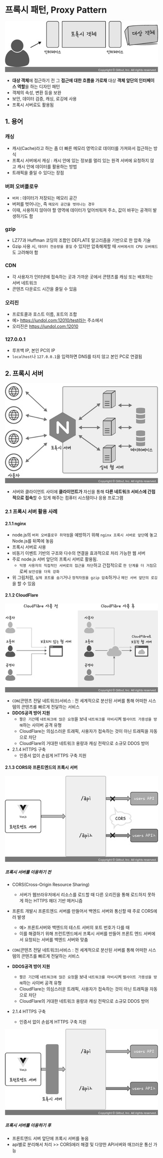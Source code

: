 <h1> 프록시 패턴, Proxy Pattern</h1>

![Alt text](../../img/ProxyPattern.jpg)


- **대상 객체**에 접근하기 전 그 **접근에 대한 흐름을 가로채** 대상 **객체 앞단의 인터페이스 역할**을 하는 디자인 패턴
- 객체의 속성, 변환 등을 보완
- 보안, 데이터 검증, 캐싱, 로깅에 사용
- 프록시 서버로도 활용됨

**<h2> 1. 용어 </h2>**

**<h3> 캐싱 </h3>**

- 캐시(Cache)라고 하는 좀 더 빠른 메모리 영역으로 데이터를 가져와서 접근하는 방식
- 프록시 서버에서 캐싱 : 캐시 안에 있는 정보를 멀리 있는 원격 서버에 요청하지 않고 캐시 안에 데이터를 활용하는 방법
- 트래픽을 줄일 수 있다는 장점
  
**<h3> 버퍼 오버플로우 </h3>**
- `버퍼` : 데이터가 저장되는 메모리 공간
- 버퍼를 벗어나는, 즉 `메모리 공간을 벗어나는 경우`
- 이때, 사용하지 않아야 할 영역에 데이터가 덮어씌워져 주소, 값이 바꾸는 공격이 발생하기도 함
  
**<h3> gzip </h3>**

- LZ77과 Huffman 코딩의 조합인 DEFLATE 알고리즘을 기반으로 한 압축 기술
- Gzip 사용 시, `데이터 전송량을 줄일` 수 있지만 압축해제할 때 `서버에서의 CPU 오버헤드`도 고려해야 함
  
**<h3> CDN </h3>**

- 각 사용자가 인터넷에 접속하는 곳과 가까운 곳에서 콘텐츠를 캐싱 또는 배포하는 서버 네트워크
- 콘텐츠 다운로드 시간을 줄일 수 있음
  
**<h3> 오리진 </h3>**

- 프로토콜과 호스트 이름, 포트의 조합
- 예> https://jundol.com:12010/test라는 주소에서
- 오리진은 https://jundol.com:12010
  
  
**<h3> 127.0.0.1 </h3>**

- 루프백 IP, 본인 PC의 IP
- `localhost`나 `127.0.0.1`을 입력하면 DNS를 타지 않고 본인 PC로 연결됨
  

**<h2> 2. 프록시 서버 </h2>**

![Alt text](../../img/ProxyPattern1.jpg)

- 서버와 클라이언트 사이에 **클라이언트가** 자신을 통해 **다른 네트워크 서비스에 간접적으로 접속**할 수 있게 해주는 컴퓨터 시스템이나 응용 프로그램


**<h3> 2.1 프록시 서버 활용 사례 </h3>**

**<h4> 2.1.1 nginx </h4>**

- node.js의 `버퍼 오버플로우 취약점`을 예방하기 위해 `nginx 프록시 서버로 앞단`에 놓고 Node.js를 뒤쪽에 놓음
- 프록시 서버로 사용
- 비동기 이벤트 기반의 구조와 다수의 연결을 효과적으로 처리 가능한 웹 서버
- 주로 node.js 서버 앞단의 프록시 서버로 활용됨.
  - `익명 사용자의 직접적인 서버로의 접근을 차단`하고 간접적으로 `한 단계를 더 거침`으로써 `보안성을 더욱 강화`
- 위 그림처럼, `실제 포트를 숨기`거나 `정적자원을 gzip 압축`하거나 `메인 서버 앞단의 로깅`을 할 수 있음
 
**<h4> 2.1.2 CloudFlare </h4>**

![Alt text](../../img/ProxyPattern2.jpg)


- `CDN`(콘텐츠 전달 네트워크)서비스 : 전 세계적으로 분산된 서버를 통해 어떠한 시스템의 콘텐츠를 빠르게 전달하는 서비스
- **DDOS공격 방어 지원**
  - `짤은 기간`에 `네트워크에 많은 요청`을 보내 `네트워크를 마비`시켜 `웹사이트 가용성을 방해`하는 사이버 공격 유형
  - CloudFlare는 의심스러운 트래픽, 사용자가 접속하는 것이 아닌 트래픽을 자동으로 차단
  - CloudFlare의 거대한 네트워크 용량과 캐싱 전략으로 소규모 DDOS 방어
- 2.1.4 HTTPS 구축
  - 인증서 없이 손쉽게 HTTPS 구축 지원
 
**<h4> 2.1.3 CORS와 프론트엔드의 프록시 서버 </h4>**

![Alt text](../../img/ProxyPattern3.jpg)
<h5>프록시 서버를 이용하기 전</h5>

- CORS(Cross-Origin Resource Sharing)
  - 서버가 웹브라우저에서 리소스를  로드할 때 다른 오리진을 통해 로드하지 못하게 하는 HTTPS 헤더 기반 메커니즘
- 프론트 개발시 프론트엔드 서버를 만들어서 백엔드 서버와 통신할 때 주로 CORS에러 발생
  - 예> 프론트서버와 백엔드의 테스트 서버의 포트 번호가 다를 때
  - 이를 해결하기 위해 프런트엔드에서 프록시 서버를 만들어 프론트 엔드 서버에서 요청되는 서버를 백엔드 서버와 맞춤

- `CDN`(콘텐츠 전달 네트워크)서비스 : 전 세계적으로 분산된 서버를 통해 어떠한 시스템의 콘텐츠를 빠르게 전달하는 서비스
- **DDOS공격 방어 지원**
  - `짤은 기간`에 `네트워크에 많은 요청`을 보내 `네트워크를 마비`시켜 `웹사이트 가용성을 방해`하는 사이버 공격 유형
  - CloudFlare는 의심스러운 트래픽, 사용자가 접속하는 것이 아닌 트래픽을 자동으로 차단
  - CloudFlare의 거대한 네트워크 용량과 캐싱 전략으로 소규모 DDOS 방어
- 2.1.4 HTTPS 구축
  - 인증서 없이 손쉽게 HTTPS 구축 지원

![Alt text](../../img/ProxyPattern4.jpg)

<h5>프록시 서버를 이용하기 후</h5>

- 프론트엔드 서버 앞단에 프록시 서버를 놓음
- api별로 분리해서 처리 >> CORS에러 해결 및 다양한 API서버와 매끄러운 통신 가능